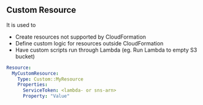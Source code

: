 ## Custom Resource
It is used to
- Create resources not supported by CloudFormation
- Define custom logic for resources outside CloudFormation
- Have custom scripts run through Lambda (eg. Run Lambda to empty S3 bucket)

```yaml
Resource:
  MyCustomResource:
    Type: Custom::MyResource
    Properties:
      ServiceToken: <lambda- or sns-arn>
      Property: "Value"
```
